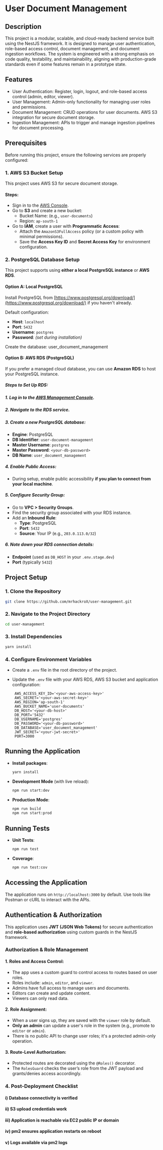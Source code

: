 # User Document Management

## Description

This project is a modular, scalable, and cloud-ready backend service built using the NestJS framework. It is designed to manage user authentication, role-based access control, document management, and document ingestion workflows. The system is engineered with a strong emphasis on code quality, testability, and maintainability, aligning with production-grade standards even if some features remain in a prototype state.

## Features

- User Authentication: Register, login, logout, and role-based access control (admin, editor, viewer).
- User Management: Admin-only functionality for managing user roles and permissions.
- Document Management: CRUD operations for user documents. AWS S3 integration for secure document storage.
- Ingestion Management: APIs to trigger and manage ingestion pipelines for document processing.

## Prerequisites

Before running this project, ensure the following services are properly configured:

### 1. AWS S3 Bucket Setup

This project uses AWS S3 for secure document storage.

#### Steps:

- Sign in to the [AWS Console](https://aws.amazon.com/console/).
- Go to **S3** and create a new bucket:
  - Bucket Name: (e.g., `user-documents`)
  - Region: `ap-south-1`
- Go to **IAM**, create a user with **Programmatic Access**:
  - Attach the `AmazonS3FullAccess` policy (or a custom policy with minimal permissions).
  - Save the **Access Key ID** and **Secret Access Key** for environment configuration.

### 2. PostgreSQL Database Setup

This project supports using **either a local PostgreSQL instance** or **AWS RDS**.

#### Option A: Local PostgreSQL

Install PostgreSQL from [https://www.postgresql.org/download/](https://www.postgresql.org/download/) if you haven't already.

Default configuration:

- **Host**: `localhost`
- **Port**: `5432`
- **Username**: `postgres`
- **Password**: _(set during installation)_

Create the database: user_document_management

#### Option B: AWS RDS (PostgreSQL)

If you prefer a managed cloud database, you can use **Amazon RDS** to host your PostgreSQL instance.

##### Steps to Set Up RDS:

##### 1. **Log in** to the [AWS Management Console](https://console.aws.amazon.com/).

##### 2. **Navigate** to the **RDS** service.

##### 3. **Create a new PostgreSQL database**:

- **Engine**: PostgreSQL
- **DB Identifier**: `user-document-management`
- **Master Username**: `postgres`
- **Master Password**: `<your-db-password>`
- **DB Name**: `user_document_management`

##### 4. **Enable Public Access**:

- During setup, enable public accessibility **if you plan to connect from your local machine**.

##### 5. **Configure Security Group**:

- Go to **VPC > Security Groups**.
- Find the security group associated with your RDS instance.
- Add an **Inbound Rule**:
  - **Type**: PostgreSQL
  - **Port**: `5432`
  - **Source**: Your IP (e.g., `203.0.113.0/32`)

##### 6. **Note down your RDS connection details**:

- **Endpoint** (used as `DB_HOST` in your `.env.stage.dev`)
- **Port** (typically `5432`)

## Project Setup

### 1. **Clone the Repository**

```bash
git clone https://github.com/mrhackroX/user-management.git
```

### 2. **Navigate to the Project Directory**

```bash
cd user-management
```

### 3. **Install Dependencies**

```bash
yarn install
```

### 4. **Configure Environment Variables**

- Create a `.env` file in the root directory of the project.
- Update the `.env` file with your AWS RDS, AWS S3 bucket and application configuration:

  ```env
   AWS_ACCESS_KEY_ID='<your-aws-access-key>'
   AWS_SECRET='<your-aws-secret-key>'
   AWS_REGION='ap-south-1'
   AWS_BUCKET_NAME='user-documents'
   DB_HOST='<your-db-host>'
   DB_PORT='5432'
   DB_USERNAME='postgres'
   DB_PASSWORD='<your-db-password>'
   DB_DATABASE='user_document_management'
   JWT_SECRET='<your-jwt-secret>'
   PORT=3000

  ```

## Running the Application

- **Install packages**:

  ```bash
  yarn install
  ```

- **Development Mode** (with live reload):

  ```bash
  npm run start:dev
  ```

- **Production Mode**:

  ```bash
  npm run build
  npm run start:prod
  ```

## Running Tests

- **Unit Tests**:

  ```bash
  npm run test
  ```

- **Coverage**:
  ```bash
  npm run test:cov
  ```

## Accessing the Application

The application runs on `http://localhost:3000` by default. Use tools like Postman or cURL to interact with the APIs.

## Authentication & Authorization

This application uses **JWT (JSON Web Tokens)** for secure authentication and **role-based authorization** using custom guards in the NestJS framework.

### Authorization & Role Management

#### 1. **Roles and Access Control:**

- The app uses a custom guard to control access to routes based on user roles.
- Roles include: `admin`, `editor`, and `viewer`.
- Admins have full access to manage users and documents.
- Editors can create and update content.
- Viewers can only read data.

#### 2. **Role Assignment:**

- When a user signs up, they are saved with the `viewer` role by default.
- **Only an admin** can update a user's role in the system (e.g., promote to `editor` or `admin`).
- There is no public API to change user roles; it's a protected admin-only operation.

#### 3. **Route-Level Authorization:**

- Protected routes are decorated using the `@Roles()` decorator.
- The `RolesGuard` checks the user’s role from the JWT payload and grants/denies access accordingly.

### 4. Post-Deployment Checklist

#### i) Database connectivity is verified

#### ii) S3 upload credentials work

#### iii) Application is reachable via EC2 public IP or domain

#### iv) pm2 ensures application restarts on reboot

#### v) Logs available via pm2 logs
